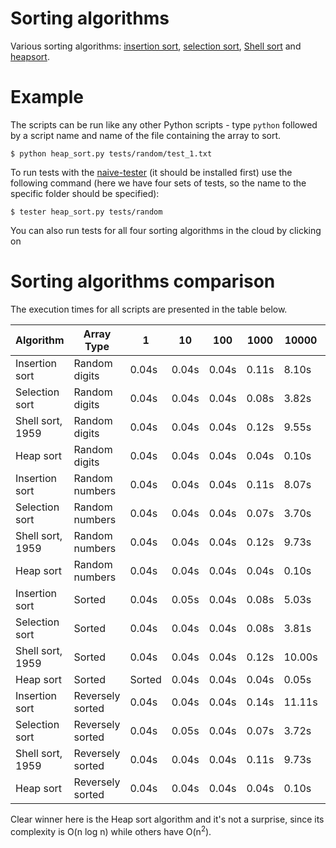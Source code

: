 # Sorting algorithms

Various sorting algorithms: [insertion sort](https://en.wikipedia.org/wiki/Insertion_sort), [selection sort](https://en.wikipedia.org/wiki/Selection_sort), [Shell sort](https://en.wikipedia.org/wiki/Shellsort) and [heapsort](https://en.wikipedia.org/wiki/Heapsort).

# Example

The scripts can be run like any other Python scripts - type `python` followed by a script name and name of the file containing the array to sort.

~~~
$ python heap_sort.py tests/random/test_1.txt
~~~

To run tests with the [naive-tester](https://github.com/FilippSolovev/naive-tester) (it should be installed first) use the following command (here we have four sets of tests, so the name to the specific folder should be specified):

~~~
$ tester heap_sort.py tests/random
~~~

You can also run tests for all four sorting algorithms in the cloud by clicking on []()

# Sorting algorithms comparison

The execution times for all scripts are presented in the table below.

| Algorithm  | Array Type | 1 | 10 | 100 | 1000 | 10000 | 100000 |
| --- | --- | --- | --- | --- | --- | --- | --- |
| Insertion sort | Random digits | 0.04s | 0.04s | 0.04s | 0.11s | 8.10s | 802.95s |
| Selection sort | Random digits | 0.04s | 0.04s | 0.04s | 0.08s | 3.82s | 379.50s |
| Shell sort, 1959 | Random digits | 0.04s | 0.04s | 0.04s | 0.12s | 9.55s | 817.71s |
| Heap sort | Random digits | 0.04s | 0.04s | 0.04s | 0.04s | 0.10s | 0.75s |
| Insertion sort | Random numbers | 0.04s | 0.04s | 0.04s | 0.11s | 8.07s | 902.92s |
| Selection sort | Random numbers | 0.04s | 0.04s | 0.04s | 0.07s | 3.70s | 403.93s |
| Shell sort, 1959 | Random numbers | 0.04s | 0.04s | 0.04s | 0.12s | 9.73s | 988.39s |
| Heap sort | Random numbers | 0.04s | 0.04s | 0.04s | 0.04s | 0.10s | 0.86s |
| Insertion sort | Sorted | 0.04s | 0.05s | 0.04s | 0.08s | 5.03s | 504.98s |
| Selection sort | Sorted | 0.04s | 0.04s | 0.04s | 0.08s | 3.81s | 380.67s |
| Shell sort, 1959 | Sorted | 0.04s | 0.04s | 0.04s | 0.12s | 10.00s | 863.74s |
| Heap sort | Sorted |  Sorted | 0.04s | 0.04s | 0.04s | 0.05s | 0.11s | 0.88s |
| Insertion sort | Reversely sorted | 0.04s | 0.04s | 0.04s | 0.14s | 11.11s | 1147.10s |
| Selection sort | Reversely sorted | 0.04s | 0.05s | 0.04s | 0.07s | 3.72s | 381.60s |
| Shell sort, 1959 | Reversely sorted | 0.04s | 0.04s | 0.04s | 0.11s | 9.73s | 837.60s |
| Heap sort | Reversely sorted | 0.04s | 0.04s | 0.04s | 0.04s | 0.10s | 0.81s |

Clear winner here is the Heap sort algorithm and it's not a surprise, since its complexity is O(n log n) while others have O(n<sup>2</sup>).
